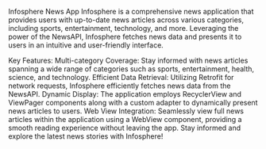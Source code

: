 
Infosphere News App
Infosphere is a comprehensive news application that provides users with up-to-date news articles across various categories, including sports, entertainment, technology, and more. Leveraging the power of the NewsAPI, Infosphere fetches news data and presents it to users in an intuitive and user-friendly interface.

Key Features:
Multi-category Coverage: Stay informed with news articles spanning a wide range of categories such as sports, entertainment, health, science, and technology.
Efficient Data Retrieval: Utilizing Retrofit for network requests, Infosphere efficiently fetches news data from the NewsAPI.
Dynamic Display: The application employs RecyclerView and ViewPager components along with a custom adapter to dynamically present news articles to users.
Web View Integration: Seamlessly view full news articles within the application using a WebView component, providing a smooth reading experience without leaving the app.
Stay informed and explore the latest news stories with Infosphere!
